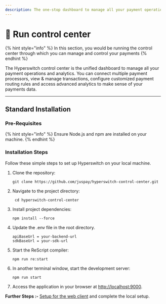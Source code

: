```yaml
---
description: The one-stop dashboard to manage all your payment operations
---
```


# 🔌 Run control center

{% hint style="info" %}
In this section, you would be running the control center through which you can manage and control your payments
{% endhint %}

The Hyperswitch control center is the unified dashboard to manage all your payment operations and analytics. You can connect multiple payment processors, view & manage transactions, configure customized payment routing rules and access advanced analytics to make sense of your payments data.

***

## Standard Installation

### Pre-Requisites

{% hint style="info" %}
Ensure Node.js and npm are installed on your machine.
{% endhint %}

### Installation Steps

Follow these simple steps to set up Hyperswitch on your local machine.

1.  Clone the repository:

    ```
    git clone https://github.com/juspay/hyperswitch-control-center.git
    ```
2.  Navigate to the project directory:

    ```
     cd hyperswitch-control-center
    ```
3.  Install project dependencies:

    ```
    npm install --force
    ```
4.  Update the .env file in the root directory.

    ```
    apiBaseUrl = your-backend-url
    sdkBaseUrl = your-sdk-url
    ```
5.  Start the ReScript compiler:

    ```
    npm run re:start
    ```
6.  In another terminal window, start the development server:

    ```
    npm run start
    ```
7. Access the application in your browser at [http://localhost:9000](http://localhost:9000/).

**Further Steps :-** [Setup for the web client](run-web-client.md) and complete the local setup.
